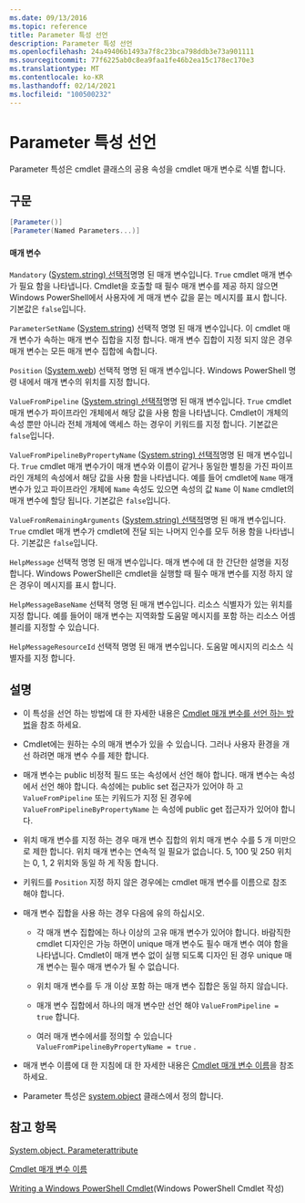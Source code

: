 ```yaml
---
ms.date: 09/13/2016
ms.topic: reference
title: Parameter 특성 선언
description: Parameter 특성 선언
ms.openlocfilehash: 24a49406b1493a7f8c23bca798ddb3e73a901111
ms.sourcegitcommit: 77f6225ab0c8ea9faa1fe46b2ea15c178ec170e3
ms.translationtype: MT
ms.contentlocale: ko-KR
ms.lasthandoff: 02/14/2021
ms.locfileid: "100500232"
---
```

# <a name="parameter-attribute-declaration"></a>Parameter 특성 선언

Parameter 특성은 cmdlet 클래스의 공용 속성을 cmdlet 매개 변수로 식별 합니다.

## <a name="syntax"></a>구문

```csharp
[Parameter()]
[Parameter(Named Parameters...)]
```

#### <a name="parameters"></a>매개 변수

`Mandatory` ([System.string) 선택적](/dotnet/api/System.Boolean)명명 된 매개 변수입니다. `True` cmdlet 매개 변수가 필요 함을 나타냅니다. Cmdlet을 호출할 때 필수 매개 변수를 제공 하지 않으면 Windows PowerShell에서 사용자에 게 매개 변수 값을 묻는 메시지를 표시 합니다. 기본값은 `false`입니다.

`ParameterSetName` ([System.string](/dotnet/api/System.String)) 선택적 명명 된 매개 변수입니다. 이 cmdlet 매개 변수가 속하는 매개 변수 집합을 지정 합니다. 매개 변수 집합이 지정 되지 않은 경우 매개 변수는 모든 매개 변수 집합에 속합니다.

`Position` ([System.web](/dotnet/api/System.Int32)) 선택적 명명 된 매개 변수입니다. Windows PowerShell 명령 내에서 매개 변수의 위치를 지정 합니다.

`ValueFromPipeline` ([System.string) 선택적](/dotnet/api/System.Boolean)명명 된 매개 변수입니다. `True` cmdlet 매개 변수가 파이프라인 개체에서 해당 값을 사용 함을 나타냅니다. Cmdlet이 개체의 속성 뿐만 아니라 전체 개체에 액세스 하는 경우이 키워드를 지정 합니다. 기본값은 `false`입니다.

`ValueFromPipelineByPropertyName` ([System.string) 선택적](/dotnet/api/System.Boolean)명명 된 매개 변수입니다. `True` cmdlet 매개 변수가이 매개 변수와 이름이 같거나 동일한 별칭을 가진 파이프라인 개체의 속성에서 해당 값을 사용 함을 나타냅니다. 예를 들어 cmdlet에 `Name` 매개 변수가 있고 파이프라인 개체에 `Name` 속성도 있으면 속성의 값 `Name` 이 `Name` cmdlet의 매개 변수에 할당 됩니다. 기본값은 `false`입니다.

`ValueFromRemainingArguments` ([System.string) 선택적](/dotnet/api/System.Boolean)명명 된 매개 변수입니다. `True` cmdlet 매개 변수가 cmdlet에 전달 되는 나머지 인수를 모두 허용 함을 나타냅니다. 기본값은 `false`입니다.

`HelpMessage` 선택적 명명 된 매개 변수입니다. 매개 변수에 대 한 간단한 설명을 지정 합니다. Windows PowerShell은 cmdlet을 실행할 때 필수 매개 변수를 지정 하지 않은 경우이 메시지를 표시 합니다.

`HelpMessageBaseName` 선택적 명명 된 매개 변수입니다. 리소스 식별자가 있는 위치를 지정 합니다. 예를 들어이 매개 변수는 지역화할 도움말 메시지를 포함 하는 리소스 어셈블리를 지정할 수 있습니다.

`HelpMessageResourceId` 선택적 명명 된 매개 변수입니다. 도움말 메시지의 리소스 식별자를 지정 합니다.

## <a name="remarks"></a>설명

- 이 특성을 선언 하는 방법에 대 한 자세한 내용은 [Cmdlet 매개 변수를 선언 하는 방법](./how-to-declare-cmdlet-parameters.md)을 참조 하세요.

- Cmdlet에는 원하는 수의 매개 변수가 있을 수 있습니다. 그러나 사용자 환경을 개선 하려면 매개 변수 수를 제한 합니다.

- 매개 변수는 public 비정적 필드 또는 속성에서 선언 해야 합니다. 매개 변수는 속성에서 선언 해야 합니다. 속성에는 public set 접근자가 있어야 하 고 `ValueFromPipeline` 또는 키워드가 지정 된 경우에 `ValueFromPipelineByPropertyName` 는 속성에 public get 접근자가 있어야 합니다.

- 위치 매개 변수를 지정 하는 경우 매개 변수 집합의 위치 매개 변수 수를 5 개 미만으로 제한 합니다. 위치 매개 변수는 연속적 일 필요가 없습니다. 5, 100 및 250 위치는 0, 1, 2 위치와 동일 하 게 작동 합니다.

- 키워드를 `Position` 지정 하지 않은 경우에는 cmdlet 매개 변수를 이름으로 참조 해야 합니다.

- 매개 변수 집합을 사용 하는 경우 다음에 유의 하십시오.

  - 각 매개 변수 집합에는 하나 이상의 고유 매개 변수가 있어야 합니다. 바람직한 cmdlet 디자인은 가능 하면이 unique 매개 변수도 필수 매개 변수 여야 함을 나타냅니다. Cmdlet이 매개 변수 없이 실행 되도록 디자인 된 경우 unique 매개 변수는 필수 매개 변수가 될 수 없습니다.

  - 위치 매개 변수를 두 개 이상 포함 하는 매개 변수 집합은 동일 하지 않습니다.

  - 매개 변수 집합에서 하나의 매개 변수만 선언 해야 `ValueFromPipeline = true` 합니다.

  - 여러 매개 변수에서를 정의할 수 있습니다 `ValueFromPipelineByPropertyName = true` .

- 매개 변수 이름에 대 한 지침에 대 한 자세한 내용은 [Cmdlet 매개 변수 이름](standard-cmdlet-parameter-names-and-types.md)을 참조 하세요.

- Parameter 특성은 [system.object](/dotnet/api/System.Management.Automation.ParameterAttribute) 클래스에서 정의 합니다.

## <a name="see-also"></a>참고 항목

[System.object. Parameterattribute](/dotnet/api/System.Management.Automation.ParameterAttribute)

[Cmdlet 매개 변수 이름](standard-cmdlet-parameter-names-and-types.md)

[Writing a Windows PowerShell Cmdlet](./writing-a-windows-powershell-cmdlet.md)(Windows PowerShell Cmdlet 작성)
